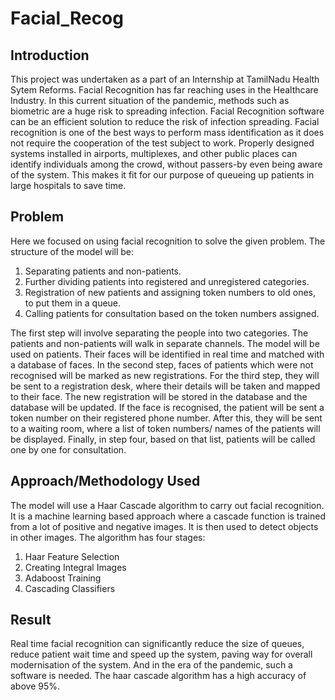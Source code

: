 # Facial_Recog

## Introduction
This project was undertaken as a part of an Internship at TamilNadu Health Sytem Reforms. Facial Recognition has far reaching uses in the Healthcare Industry. In this current situation of the pandemic, methods such as biometric are a huge risk to spreading infection. Facial Recognition software can be an efficient solution to reduce the risk of infection spreading.
Facial recognition is one of the best ways to perform mass identification as it does not require the cooperation of the test subject to work. Properly designed systems installed in airports, multiplexes, and other public places can identify individuals among the crowd, without passers-by even being aware of the system. This makes it fit for our purpose of queueing up patients in large hospitals to save time.

## Problem
Here we focused on using facial recognition to solve the given problem. The structure of the model will be:
  1) Separating patients and non-patients.
  2) Further dividing patients into registered and unregistered categories.
  3) Registration of new patients and assigning token numbers to old ones, to put them in a queue.
  4) Calling patients for consultation based on the token numbers assigned.

The first step will involve separating the people into two categories. The patients and non-patients will walk in separate channels. The model will be used on patients. Their faces will be identified in real time and matched with a database of faces.
In the second step, faces of patients which were not recognised will be marked as new registrations.
For the third step, they will be sent to a registration desk, where their details will be taken and mapped to their face. The new registration will be stored in the database and the database will be updated. If the face is recognised, the patient will be sent a token number on their registered phone number.
After this, they will be sent to a waiting room, where a list of token numbers/ names of the patients
will be displayed.
Finally, in step four, based on that list, patients will be called one by one for consultation.
  
## Approach/Methodology Used

The model will use a Haar Cascade algorithm to carry out facial recognition. It is a machine learning based approach where a cascade function is trained from a lot of
positive and negative images. It is then used to detect objects in other images.
The algorithm has four stages:
  1. Haar Feature Selection
  2. Creating Integral Images
  3. Adaboost Training
  4. Cascading Classifiers

## Result
Real time facial recognition can significantly reduce the size of queues, reduce patient wait time and speed up the system, paving way for overall modernisation of the system.
And in the era of the pandemic, such a software is needed. 
The haar cascade algorithm has a high accuracy of above 95%.

  

